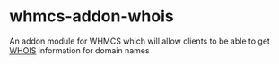 # whmcs-addon-whois

An addon module for WHMCS which will allow clients to be able to get [WHOIS](https://en.wikipedia.org/wiki/WHOIS) information for domain names
